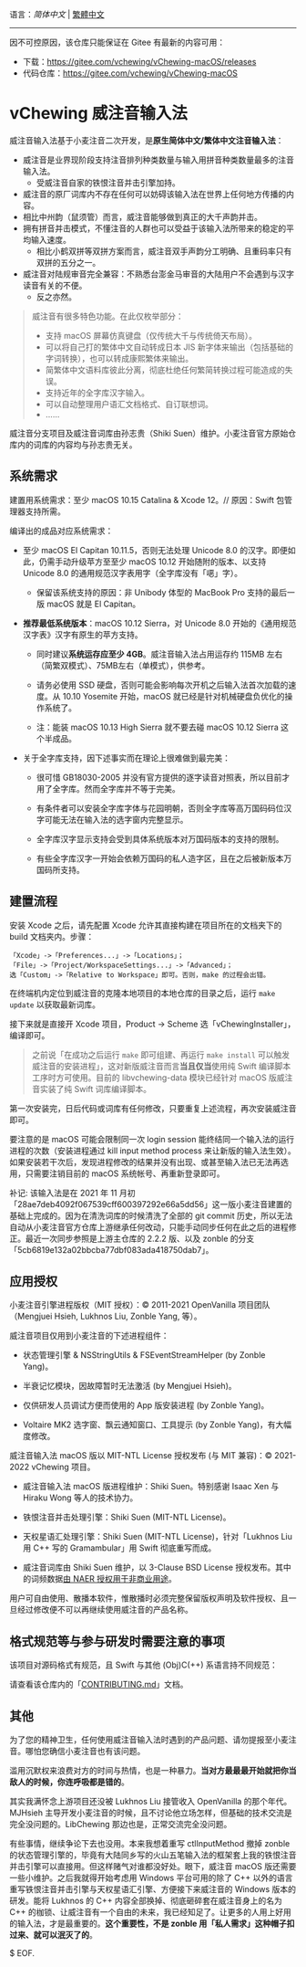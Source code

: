 语言：*简体中文* | [繁體中文](./README-CHT.md)

---

因不可控原因，该仓库只能保证在 Gitee 有最新的内容可用：

- 下载：https://gitee.com/vchewing/vChewing-macOS/releases
- 代码仓库：https://gitee.com/vchewing/vChewing-macOS

# vChewing 威注音输入法

威注音输入法基于小麦注音二次开发，是**原生简体中文/繁体中文注音输入法**：

- 威注音是业界现阶段支持注音排列种类数量与输入用拼音种类数量最多的注音输入法。
  - 受威注音自家的铁恨注音并击引擎加持。
- 威注音的原厂词库内不存在任何可以妨碍该输入法在世界上任何地方传播的内容。
- 相比中州韵（鼠须管）而言，威注音能够做到真正的大千声韵并击。
- 拥有拼音并击模式，不懂注音的人群也可以受益于该输入法所带来的稳定的平均输入速度。
  - 相比小鹤双拼等双拼方案而言，威注音双手声韵分工明确、且重码率只有双拼的五分之一。
- 威注音对陆规审音完全兼容：不熟悉台澎金马审音的大陆用户不会遇到与汉字读音有关的不便。
  - 反之亦然。

>威注音有很多特色功能。在此仅枚举部分：
>- 支持 macOS 屏幕仿真键盘（仅传统大千与传统倚天布局）。
>- 可以将自己打的繁体中文自动转成日本 JIS 新字体来输出（包括基础的字词转换），也可以转成康熙繁体来输出。
>- 简繁体中文语料库彼此分离，彻底杜绝任何繁简转换过程可能造成的失误。
>- 支持近年的全字库汉字输入。
>- 可以自动整理用户语汇文档格式、自订联想词。
>- ……

威注音分支项目及威注音词库由孙志贵（Shiki Suen）维护。小麦注音官方原始仓库内的词库的内容均与孙志贵无关。

## 系统需求

建置用系统需求：至少 macOS 10.15 Catalina & Xcode 12。// 原因：Swift 包管理器支持所需。

编译出的成品对应系统需求：

- 至少 macOS El Capitan 10.11.5，否则无法处理 Unicode 8.0 的汉字。即便如此，仍需手动升级苹方至至少 macOS 10.12 开始随附的版本、以支持 Unicode 8.0 的通用规范汉字表用字（全字库没有「𫫇」字）。

    - 保留该系统支持的原因：非 Unibody 体型的 MacBook Pro 支持的最后一版 macOS 就是 El Capitan。

- **推荐最低系统版本**：macOS 10.12 Sierra，对 Unicode 8.0 开始的《通用规范汉字表》汉字有原生的苹方支持。

    - 同时建议**系统运存应至少 4GB**。威注音输入法占用运存约 115MB 左右（简繁双模式）、75MB左右（单模式），供参考。

	- 请务必使用 SSD 硬盘，否则可能会影响每次开机之后输入法首次加载的速度。从 10.10 Yosemite 开始，macOS 就已经是针对机械硬盘负优化的操作系统了。

    - 注：能装 macOS 10.13 High Sierra 就不要去碰 macOS 10.12 Sierra 这个半成品。

- 关于全字库支持，因下述事实而在理论上很难做到最完美：

    - 很可惜 GB18030-2005 并没有官方提供的逐字读音对照表，所以目前才用了全字库。然而全字库并不等于完美。

    - 有条件者可以安装全字库字体与花园明朝，否则全字库等高万国码码位汉字可能无法在输入法的选字窗内完整显示。
 
    - 全字库汉字显示支持会受到具体系统版本对万国码版本的支持的限制。
 
    - 有些全字库汉字一开始会依赖万国码的私人造字区，且在之后被新版本万国码所支持。
 
## 建置流程

安装 Xcode 之后，请先配置 Xcode 允许其直接构建在项目所在的文档夹下的 build 文档夹内。步骤：
```
「Xcode」->「Preferences...」->「Locations」；
「File」->「Project/WorkspaceSettings...」->「Advanced」；
选「Custom」->「Relative to Workspace」即可。否则，make 的过程会出错。
```
在终端机内定位到威注音的克隆本地项目的本地仓库的目录之后，运行 `make update` 以获取最新词库。

接下来就是直接开 Xcode 项目，Product -> Scheme 选「vChewingInstaller」，编译即可。

> 之前说「在成功之后运行 `make` 即可组建、再运行 `make install` 可以触发威注音的安装进程」，这对新版威注音而言**当且仅当**使用纯 Swift 编译脚本工序时方可使用。目前的 libvchewing-data 模块已经针对 macOS 版威注音实装了纯 Swift 词库编译脚本。

第一次安装完，日后代码或词库有任何修改，只要重复上述流程，再次安装威注音即可。

要注意的是 macOS 可能会限制同一次 login session 能终结同一个输入法的运行进程的次数（安装进程通过 kill input method process 来让新版的输入法生效）。如果安装若干次后，发现进程修改的结果并没有出现、或甚至输入法已无法再选用，只需要注销目前的 macOS 系统帐号、再重新登录即可。

补记: 该输入法是在 2021 年 11 月初「28ae7deb4092f067539cff600397292e66a5dd56」这一版小麦注音建置的基础上完成的。因为在清洗词库的时候清洗了全部的 git commit 历史，所以无法自动从小麦注音官方仓库上游继承任何改动，只能手动同步任何在此之后的进程修正。最近一次同步参照是上游主仓库的 2.2.2 版、以及 zonble 的分支「5cb6819e132a02bbcba77dbf083ada418750dab7」。

## 应用授权

小麦注音引擎进程版权（MIT 授权）：© 2011-2021 OpenVanilla 项目团队（Mengjuei Hsieh, Lukhnos Liu, Zonble Yang, 等）。

威注音项目仅用到小麦注音的下述进程组件：

- 状态管理引擎 & NSStringUtils & FSEventStreamHelper (by Zonble Yang)。

- 半衰记忆模块，因故障暂时无法激活 (by Mengjuei Hsieh)。

- 仅供研发人员调试方便而使用的 App 版安装进程 (by Zonble Yang)。

- Voltaire MK2 选字窗、飘云通知窗口、工具提示 (by Zonble Yang)，有大幅度修改。

威注音输入法 macOS 版以 MIT-NTL License 授权发布 (与 MIT 兼容)：© 2021-2022 vChewing 项目。

- 威注音输入法 macOS 版进程维护：Shiki Suen。特别感谢 Isaac Xen 与 Hiraku Wong 等人的技术协力。

- 铁恨注音并击处理引擎：Shiki Suen (MIT-NTL License)。

- 天权星语汇处理引擎：Shiki Suen (MIT-NTL License)，针对「Lukhnos Liu 用 C++ 写的 Gramambular」用 Swift 彻底重写而成。

- 威注音词库由 Shiki Suen 维护，以 3-Clause BSD License 授权发布。其中的词频数据[由 NAER 授权用于非商业用途](https://twitter.com/ShikiSuen/status/1479329302713831424)。

用户可自由使用、散播本软件，惟散播时必须完整保留版权声明及软件授权、且一旦经过修改便不可以再继续使用威注音的产品名称。

## 格式规范等与参与研发时需要注意的事项

该项目对源码格式有规范，且 Swift 与其他 (Obj)C(++) 系语言持不同规范：

请查看该仓库内的「[CONTRIBUTING.md](./CONTRIBUTING.md)」文档。

## 其他

为了您的精神卫生，任何使用威注音输入法时遇到的产品问题、请勿提报至小麦注音。哪怕您确信小麦注音也有该问题。

滥用沉默权来浪费对方的时间与热情，也是一种暴力。**当对方最最最开始就把你当敌人的时候，你连呼吸都是错的**。

其实我满怀念上游项目还没被 Lukhnos Liu 接管收入 OpenVanilla 的那个年代。MJHsieh 主导开发小麦注音的时候，且不讨论他立场怎样，但基础的技术交流是完全没问题的。LibChewing 那边也是，正常交流完全没问题。

有些事情，继续争论下去也没用。本来我想着重写 ctlInputMethod 撤掉 zonble 的状态管理引擎的，毕竟有大陆同乡写的火山五笔输入法的框架套上我的铁恨注音并击引擎可以直接用。但这样赌气对谁都没好处。眼下，威注音 macOS 版还需要一些小维护。之后我就得开始考虑用 Windows 平台可用的除了 C++ 以外的语言重写铁恨注音并击引擎与天权星语汇引擎、方便接下来威注音的 Windows 版本的研发。能将 Lukhnos 的 C++ 内容全部换掉、彻底砸碎套在威注音身上的名为 C++ 的枷锁、让威注音有一个自由的未来，我已经知足了。让更多的人用上好用的输入法，才是最重要的。**这个重要性，不是 zonble 用「私人需求」这种帽子扣过来、就可以泯灭了的**。

$ EOF.
